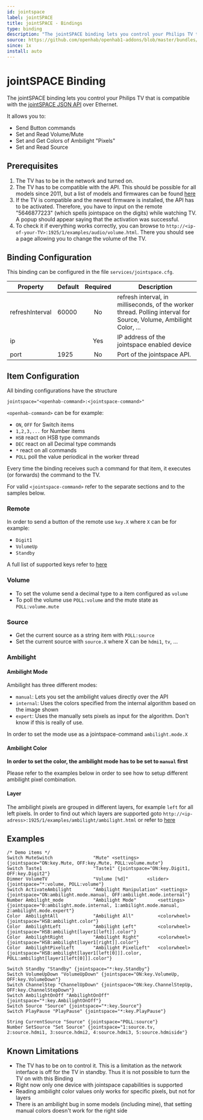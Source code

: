 ```yaml
---
id: jointspace
label: jointSPACE
title: jointSPACE - Bindings
type: binding
description: "The jointSPACE binding lets you control your Philips TV that is compatible with the [jointSPACE JSON API](http://jointspace.sourceforge.net/projectdata/documentation/jasonApi/index.html) over Ethernet."
source: https://github.com/openhab/openhab1-addons/blob/master/bundles/binding/org.openhab.binding.jointspace/README.md
since: 1x
install: auto
---
```


<!-- Attention authors: Do not edit directly. Please add your changes to the appropriate source repository -->

<!-- {% include base.html %} -->

# jointSPACE Binding

The jointSPACE binding lets you control your Philips TV that is compatible with the [jointSPACE JSON API](http://jointspace.sourceforge.net/projectdata/documentation/jasonApi/index.html) over Ethernet. 

It allows you to:

* Send Button commands
* Set and Read Volume/Mute
* Set and Get Colors of Ambilight "Pixels"
* Set and Read Source

## Prerequisites

1. The TV has to be in the network and turned on.
1. The TV has to be compatible with the API. This should be possible for all models since 2011, but a list of models and firmwares can be found [here](http://jointspace.sourceforge.net/download.html)
1. If the TV is compatible and the newest firmware is installed, the API has to be activated. Therefore, you have to input on the remote "5646877223" (which spells jointspace on the digits) while watching TV. A popup should appear saying that the activation was successful. 
1. To check it if everything works correctly, you can browse to `http://<ip-of-your-TV>:1925/1/examples/audio/volume.html`. There you should see a page allowing you to change the volume of the TV.

## Binding Configuration

This binding can be configured in the file `services/jointspace.cfg`.

| Property | Default | Required | Description |
|----------|---------|:--------:|-------------|
| refreshInterval | 60000 | No  | refresh interval, in milliseconds, of the worker thread. Polling interval for Source, Volume, Ambilight Color, ... |
| ip       |         |   Yes    | IP address of the jointspace enabled device |
| port     | 1925    |   No     | Port of the jointspace API. |


## Item Configuration

All binding configurations have the structure 

```
jointspace="<openhab-command>:<jointspace-command>"
```

`<openhab-command>` can be for example:

* `ON`, `OFF` for Switch items
* `1,2,3,...` for Number items
* `HSB` react on HSB type commands
* `DEC` react on all Decimal type commands
* `*` react on all commands
* `POLL` poll the value periodical in the worker thread

Every time the binding receives such a command for that item, it executes (or forwards) the command to the TV.

For valid `<jointspace-command>` refer to the separate sections and to the samples below.

### Remote

In order to send a button of the remote use `key.X` where `X` can be for example:

* `Digit1`
* `VolumeUp`
* `Standby`

A full list of supported keys refer to [here](http://jointspace.sourceforge.net/projectdata/documentation/jasonApi/1/doc/API-Method-input-key-POST.html)

### Volume

* To set the volume send a decimal type to a item configured as `volume`
* To poll the volume use `POLL:volume` and the mute state as `POLL:volume.mute`

### Source

* Get the current source as a string item with `POLL:source`
* Set the current source with `source.X` where X can be `hdmi1`, `tv`, ...

### Ambilight

#### Ambilight Mode

Ambilight has three different modes:

* `manual`: Lets you set the ambilight values directly over the API 
* `internal`: Uses the colors specified from the internal algorithm based on the image shown
* `expert`: Uses the manually sets pixels as input for the algorithm. Don't know if this is really of use.

In order to set the mode use as a jointspace-command `ambilight.mode.X`

#### Ambilight Color

**In order to set the color, the ambilight mode has to be set to `manual` first**

Please refer to the examples below in order to see how to setup different ambilight pixel combination.

#### Layer

The ambilight pixels are grouped in different layers, for example `left` for all left pixels. In order to find out which layers are supported goto `http://<ip-adress>:1925/1/examples/ambilight/ambilight.html` or refer to [here](http://jointspace.sourceforge.net/projectdata/documentation/jasonApi/1/doc/API-Method-ambilight-cached-POST.html)

## Examples

```
/* Demo items */
Switch MuteSwitch				"Mute" <settings> {jointspace="ON:key.Mute, OFF:key.Mute, POLL:volume.mute"}
Switch Taste1					"Taste1" {jointspace="ON:key.Digit1, OFF:key.Digit2"}
Dimmer VolumeTV 				"Volume [%d]"		<slider> {jointspace="*:volume, POLL:volume"}
Switch ActivateAmbilight		"Ambilight Manipulation" <settings> 		 {jointspace="ON:ambilight.mode.manual, OFF:ambilight.mode.internal"}
Number Ambilight_mode			"Ambilight Mode"	    <settings>	 {jointspace="0:ambilight.mode.internal, 1:ambilight.mode.manual, 2:ambilight.mode.expert"}
Color  AmbilightAll			    "Ambilight All"			<colorwheel> {jointspace="HSB:ambilight.color"}
Color  AmbilightLeft			"Ambilight Left"		<colorwheel> {jointspace="HSB:ambilight[layer1[left]].color"}
Color  AmbilightRight			"Ambilight Right"		<colorwheel> {jointspace="HSB:ambilight[layer1[right]].color"}
Color  AmbilightPixelLeft		"Ambilight PixelLeft"	<colorwheel> {jointspace="HSB:ambilight[layer1[left[0]]].color, POLL:ambilight[layer1[left[0]]].color"}

Switch Standby "Standby" {jointspace="*:key.Standby"}
Switch VolumeUpDown "VolumeUpDown" {jointspace="ON:key.VolumeUp, OFF:key.VolumeDown"}
Switch ChannelStep "ChannelUpDown" {jointspace="ON:key.ChannelStepUp, OFF:key.ChannelStepDown"}
Switch AmbilightOnOff "AmbilightOnOff" {jointspace="*:key.AmbilightOnOff"}
Switch Source "Source" {jointspace="*:key.Source"}
Switch PlayPause "PlayPause" {jointspace="*:key.PlayPause"}

String CurrentSource "Source" {jointspace="POLL:source"}
Number SetSource "Set Source" {jointspace="1:source.tv, 2:source.hdmi1, 3:source.hdmi2, 4:source.hdmi3, 5:source.hdmiside"}
```

## Known Limitations

* The TV has to be on to control it. This is a limitation as the network interface is off for the TV in standby. Thus it is not possible to turn the TV on with this Binding
* Right now only one device with jointspace capabilities is supported
* Reading ambilight color values only works for specific pixels, but not for layers
* There is an ambilight bug in some models (including mine), that setting manual colors doesn't work for the right side

